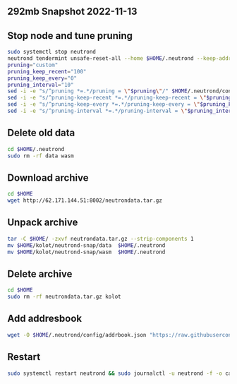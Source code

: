 ## 292mb Snapshot 2022-11-13

## Stop node and tune pruning
```bash
sudo systemctl stop neutrond
neutrond tendermint unsafe-reset-all --home $HOME/.neutrond --keep-addr-book
pruning="custom"
pruning_keep_recent="100"
pruning_keep_every="0"
pruning_interval="10"
sed -i -e "s/^pruning *=.*/pruning = \"$pruning\"/" $HOME/.neutrond/config/app.toml
sed -i -e "s/^pruning-keep-recent *=.*/pruning-keep-recent = \"$pruning_keep_recent\"/" $HOME/.neutrond/config/app.toml
sed -i -e "s/^pruning-keep-every *=.*/pruning-keep-every = \"$pruning_keep_every\"/" $HOME/.neutrond/config/app.toml
sed -i -e "s/^pruning-interval *=.*/pruning-interval = \"$pruning_interval\"/" $HOME/.neutrond/config/app.toml
```
## Delete old data

```bash
cd $HOME/.neutrond
sudo rm -rf data wasm
```

## Download archive

```bash
cd $HOME
wget http://62.171.144.51:8002/neutrondata.tar.gz
```

## Unpack archive

```bash
tar -C $HOME/ -zxvf neutrondata.tar.gz --strip-components 1
mv $HOME/kolot/neutrond-snap/data  $HOME/.neutrond
mv $HOME/kolot/neutrond-snap/wasm  $HOME/.neutrond
```

## Delete archive

```bash
cd $HOME
sudo rm -rf neutrondata.tar.gz kolot
```
## Add addresbook

```bash
wget -O $HOME/.neutrond/config/addrbook.json "https://raw.githubusercontent.com/Kolot86/Snapshots-StateSync/main/Neutron/addrbook.json"
```

## Restart 

```bash
sudo systemctl restart neutrond && sudo journalctl -u neutrond -f -o cat
```

